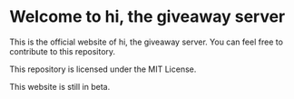 # Welcome to hi, the giveaway server
This is the official website of hi, the giveaway server. You can feel free to contribute to this repository.

This repository is licensed under the MIT License.

This website is still in beta.